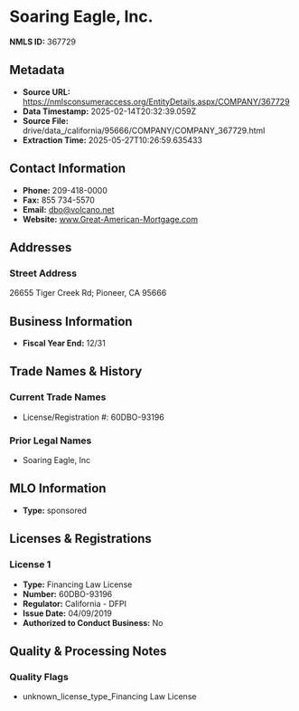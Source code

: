 # Soaring Eagle, Inc.

**NMLS ID:** 367729

## Metadata
- **Source URL:** https://nmlsconsumeraccess.org/EntityDetails.aspx/COMPANY/367729
- **Data Timestamp:** 2025-02-14T20:32:39.059Z
- **Source File:** drive/data_/california/95666/COMPANY/COMPANY_367729.html
- **Extraction Time:** 2025-05-27T10:26:59.635433

## Contact Information
- **Phone:** 209-418-0000
- **Fax:** 855 734-5570
- **Email:** dbo@volcano.net
- **Website:** www.Great-American-Mortgage.com

## Addresses
### Street Address
26655 Tiger Creek Rd; Pioneer, CA 95666

## Business Information
- **Fiscal Year End:** 12/31

## Trade Names & History
### Current Trade Names
- License/Registration #: 60DBO-93196

### Prior Legal Names
- Soaring Eagle, Inc

## MLO Information
- **Type:** sponsored

## Licenses & Registrations

### License 1
- **Type:** Financing Law License
- **Number:** 60DBO-93196
- **Regulator:** California - DFPI
- **Issue Date:** 04/09/2019
- **Authorized to Conduct Business:** No

## Quality & Processing Notes
### Quality Flags
- unknown_license_type_Financing Law License
